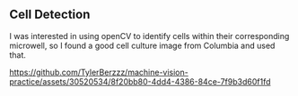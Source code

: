 ## Cell Detection
I was interested in using openCV to identify cells within their corresponding microwell, so I found a good cell culture image from Columbia and used that.

https://github.com/TylerBerzzz/machine-vision-practice/assets/30520534/8f20bb80-4dd4-4386-84ce-7f9b3d60f1fd

